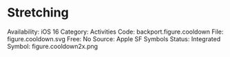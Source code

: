# Stretching

Availability: iOS 16
Category: Activities
Code: backport.figure.cooldown
File: figure.cooldown.svg
Free: No
Source: Apple SF Symbols
Status: Integrated
Symbol: figure.cooldown2x.png
